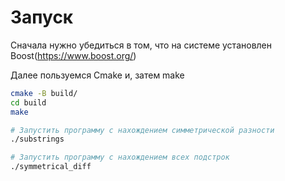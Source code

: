 # Запуск
Сначала нужно убедиться в том, что на системе установлен Boost(https://www.boost.org/)

Далее пользуемся Cmake и, затем make
```bash
cmake -B build/
cd build
make

# Запустить программу с нахождением симметрической разности
./substrings

# Запустить программу с нахождением всех подстрок
./symmetrical_diff


```
